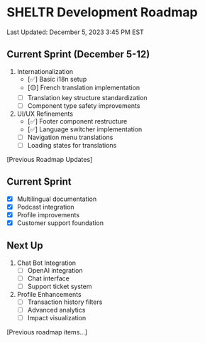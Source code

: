 # SHELTR Development Roadmap
Last Updated: December 5, 2023 3:45 PM EST

## Current Sprint (December 5-12)
1. Internationalization
   - [✅] Basic i18n setup
   - [🟡] French translation implementation
   - [ ] Translation key structure standardization
   - [ ] Component type safety improvements

2. UI/UX Refinements
   - [✅] Footer component restructure
   - [✅] Language switcher implementation
   - [ ] Navigation menu translations
   - [ ] Loading states for translations

[Previous Roadmap Updates]
## Current Sprint
- [x] Multilingual documentation
- [x] Podcast integration
- [x] Profile improvements
- [x] Customer support foundation

## Next Up
1. Chat Bot Integration
   - [ ] OpenAI integration
   - [ ] Chat interface
   - [ ] Support ticket system

2. Profile Enhancements
   - [ ] Transaction history filters
   - [ ] Advanced analytics
   - [ ] Impact visualization

[Previous roadmap items...]